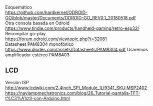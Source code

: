 Esquemático  
https://github.com/hardkernel/ODROID-GO/blob/master/Documents/ODROID-GO_REV0.1_20180518.pdf  
Otra consola basada en Odroid  
https://www.tindie.com/products/handheld-gaming/retro-esp32/  
Recompilar go-play  
https://forum.odroid.com/viewtopic.php?t=32081  
Datasheet PAM8304 monofónico
https://www.diodes.com/assets/Datasheets/PAM8304.pdf
Usaremos amplificador estéreo PAM8403

## LCD
Versión ISP  
http://www.lcdwiki.com/2.4inch_SPI_Module_ILI9341_SKU:MSP2402  
https://naylampmechatronics.com/blog/26_Tutorial-pantalla-TFT-t%C3%A1ctil-con-Arduino.html  
